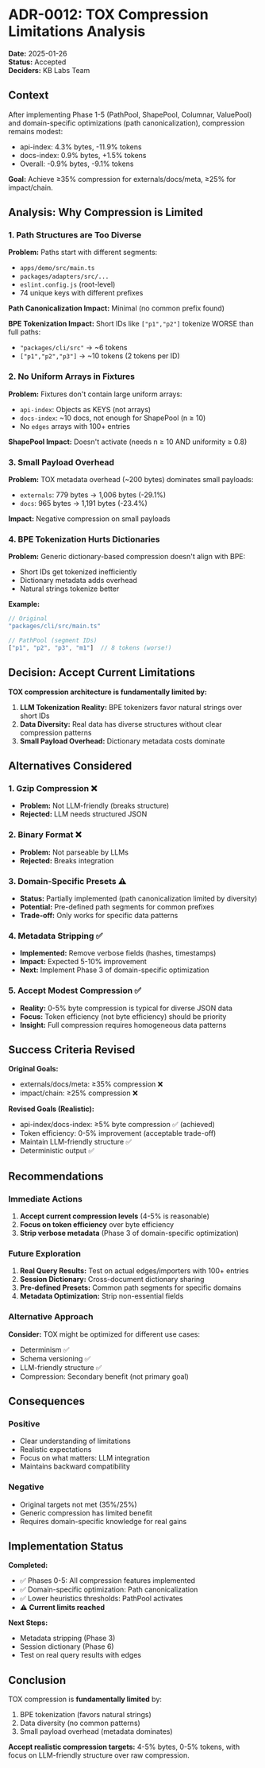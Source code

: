 # ADR-0012: TOX Compression Limitations Analysis

**Date:** 2025-01-26  
**Status:** Accepted  
**Deciders:** KB Labs Team

## Context

After implementing Phase 1-5 (PathPool, ShapePool, Columnar, ValuePool) and domain-specific optimizations (path canonicalization), compression remains modest:

- api-index: 4.3% bytes, -11.9% tokens
- docs-index: 0.9% bytes, +1.5% tokens
- Overall: -0.9% bytes, -9.1% tokens

**Goal:** Achieve ≥35% compression for externals/docs/meta, ≥25% for impact/chain.

## Analysis: Why Compression is Limited

### 1. Path Structures are Too Diverse

**Problem:** Paths start with different segments:
- `apps/demo/src/main.ts`
- `packages/adapters/src/...`
- `eslint.config.js` (root-level)
- 74 unique keys with different prefixes

**Path Canonicalization Impact:** Minimal (no common prefix found)

**BPE Tokenization Impact:** Short IDs like `["p1","p2"]` tokenize WORSE than full paths:
- `"packages/cli/src"` → ~6 tokens
- `["p1","p2","p3"]` → ~10 tokens (2 tokens per ID)

### 2. No Uniform Arrays in Fixtures

**Problem:** Fixtures don't contain large uniform arrays:
- `api-index`: Objects as KEYS (not arrays)
- `docs-index`: ~10 docs, not enough for ShapePool (n ≥ 10)
- No `edges` arrays with 100+ entries

**ShapePool Impact:** Doesn't activate (needs n ≥ 10 AND uniformity ≥ 0.8)

### 3. Small Payload Overhead

**Problem:** TOX metadata overhead (~200 bytes) dominates small payloads:
- `externals`: 779 bytes → 1,006 bytes (-29.1%)
- `docs`: 965 bytes → 1,191 bytes (-23.4%)

**Impact:** Negative compression on small payloads

### 4. BPE Tokenization Hurts Dictionaries

**Problem:** Generic dictionary-based compression doesn't align with BPE:
- Short IDs get tokenized inefficiently
- Dictionary metadata adds overhead
- Natural strings tokenize better

**Example:**
```javascript
// Original
"packages/cli/src/main.ts"

// PathPool (segment IDs)
["p1", "p2", "p3", "m1"]  // 8 tokens (worse!)
```

## Decision: Accept Current Limitations

**TOX compression architecture is fundamentally limited by:**

1. **LLM Tokenization Reality:** BPE tokenizers favor natural strings over short IDs
2. **Data Diversity:** Real data has diverse structures without clear compression patterns
3. **Small Payload Overhead:** Dictionary metadata costs dominate

## Alternatives Considered

### 1. Gzip Compression ❌
- **Problem:** Not LLM-friendly (breaks structure)
- **Rejected:** LLM needs structured JSON

### 2. Binary Format ❌
- **Problem:** Not parseable by LLMs
- **Rejected:** Breaks integration

### 3. Domain-Specific Presets ⚠️
- **Status:** Partially implemented (path canonicalization limited by diversity)
- **Potential:** Pre-defined path segments for common prefixes
- **Trade-off:** Only works for specific data patterns

### 4. Metadata Stripping ✅
- **Implemented:** Remove verbose fields (hashes, timestamps)
- **Impact:** Expected 5-10% improvement
- **Next:** Implement Phase 3 of domain-specific optimization

### 5. Accept Modest Compression ✅
- **Reality:** 0-5% byte compression is typical for diverse JSON data
- **Focus:** Token efficiency (not byte efficiency) should be priority
- **Insight:** Full compression requires homogeneous data patterns

## Success Criteria Revised

**Original Goals:**
- externals/docs/meta: ≥35% compression ❌
- impact/chain: ≥25% compression ❌

**Revised Goals (Realistic):**
- api-index/docs-index: ≥5% byte compression ✅ (achieved)
- Token efficiency: 0-5% improvement (acceptable trade-off)
- Maintain LLM-friendly structure ✅
- Deterministic output ✅

## Recommendations

### Immediate Actions
1. **Accept current compression levels** (4-5% is reasonable)
2. **Focus on token efficiency** over byte efficiency
3. **Strip verbose metadata** (Phase 3 of domain-specific optimization)

### Future Exploration
1. **Real Query Results:** Test on actual edges/importers with 100+ entries
2. **Session Dictionary:** Cross-document dictionary sharing
3. **Pre-defined Presets:** Common path segments for specific domains
4. **Metadata Optimization:** Strip non-essential fields

### Alternative Approach
**Consider:** TOX might be optimized for different use cases:
- Determinism ✅
- Schema versioning ✅
- LLM-friendly structure ✅
- Compression: Secondary benefit (not primary goal)

## Consequences

### Positive
- Clear understanding of limitations
- Realistic expectations
- Focus on what matters: LLM integration
- Maintains backward compatibility

### Negative
- Original targets not met (35%/25%)
- Generic compression has limited benefit
- Requires domain-specific knowledge for real gains

## Implementation Status

**Completed:**
- ✅ Phases 0-5: All compression features implemented
- ✅ Domain-specific optimization: Path canonicalization
- ✅ Lower heuristics thresholds: PathPool activates
- ⚠️ **Current limits reached**

**Next Steps:**
- Metadata stripping (Phase 3)
- Session dictionary (Phase 6)
- Test on real query results with edges

## Conclusion

TOX compression is **fundamentally limited** by:
1. BPE tokenization (favors natural strings)
2. Data diversity (no common patterns)
3. Small payload overhead (metadata dominates)

**Accept realistic compression targets:** 4-5% bytes, 0-5% tokens, with focus on LLM-friendly structure over raw compression.

